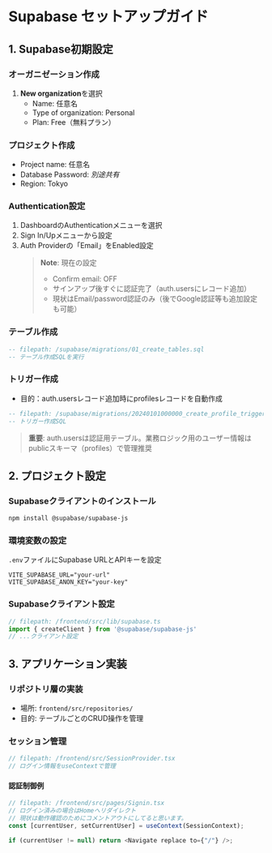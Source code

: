# Supabase セットアップガイド

## 1. Supabase初期設定

### オーガニゼーション作成

1. **New organization**を選択
   - Name: 任意名
   - Type of organization: Personal
   - Plan: Free（無料プラン）

### プロジェクト作成

- Project name: 任意名
- Database Password: *別途共有*
- Region: Tokyo

### Authentication設定

1. DashboardのAuthenticationメニューを選択
2. Sign In/Upメニューから設定
3. Auth Providerの「Email」をEnabled設定
   > **Note**: 現在の設定
   > - Confirm email: OFF
   > - サインアップ後すぐに認証完了（auth.usersにレコード追加）
   > - 現状はEmail/password認証のみ（後でGoogle認証等も追加設定も可能）

### テーブル作成

```sql
-- filepath: /supabase/migrations/01_create_tables.sql
-- テーブル作成SQLを実行
```

### トリガー作成

- 目的：auth.usersレコード追加時にprofilesレコードを自動作成

```sql
-- filepath: /supabase/migrations/20240101000000_create_profile_trigger.sql
-- トリガー作成SQL
```

> **重要**: auth.usersは認証用テーブル。業務ロジック用のユーザー情報は
> publicスキーマ（profiles）で管理推奨

## 2. プロジェクト設定

### Supabaseクライアントのインストール

```bash
npm install @supabase/supabase-js
```

### 環境変数の設定

`.env`ファイルにSupabase URLとAPIキーを設定

```env
VITE_SUPABASE_URL="your-url"
VITE_SUPABASE_ANON_KEY="your-key"
```

### Supabaseクライアント設定

```typescript
// filepath: /frontend/src/lib/supabase.ts
import { createClient } from '@supabase/supabase-js'
// ...クライアント設定
```

## 3. アプリケーション実装

### リポジトリ層の実装

- 場所: `frontend/src/repositories/`
- 目的: テーブルごとのCRUD操作を管理

### セッション管理

```typescript
// filepath: /frontend/src/SessionProvider.tsx
// ログイン情報をuseContextで管理
```

#### 認証制御例

```typescript
// filepath: /frontend/src/pages/Signin.tsx
// ログイン済みの場合はHomeへリダイレクト
// 現状は動作確認のためにコメントアウトにしてると思います。
const [currentUser, setCurrentUser] = useContext(SessionContext);

if (currentUser != null) return <Navigate replace to={"/"} />;
```
